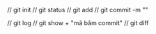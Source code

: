 // git init
// git status
// git add
// git commit -m ""

// git log
// git show + "mã băm commit" 
// git diff